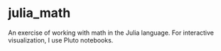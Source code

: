 # julia_math
An exercise of working with math in the Julia language. For interactive visualization, I use Pluto notebooks.
